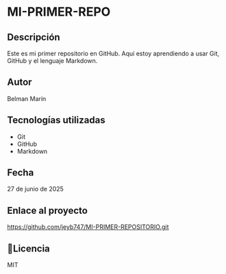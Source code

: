 # MI-PRIMER-REPO


## Descripción
Este es mi primer repositorio en GitHub. Aquí estoy aprendiendo a usar Git, GitHub y el lenguaje Markdown.

## Autor
Belman Marín

## Tecnologías utilizadas
- Git
- GitHub
- Markdown

## Fecha
27 de junio de 2025

##  Enlace al proyecto
https://github.com/jeyb747/MI-PRIMER-REPOSITORIO.git

## 📝Licencia
MIT

